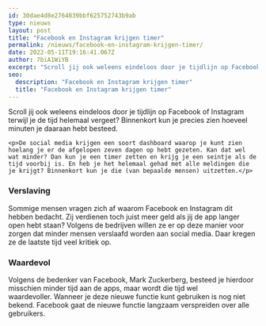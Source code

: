 ```yaml
---
id: 30dae4d8e2764839bbf625752743b9ab
type: nieuws
layout: post
title: "Facebook en Instagram krijgen timer"
permalink: /nieuws/facebook-en-instagram-krijgen-timer/
date: 2022-05-11T19:16:41.067Z
author: 7biA1WiYB
excerpt: "Scroll jij ook weleens eindeloos door je tijdlijn op Facebook of Instagram terwijl je de tijd helemaal vergeet? Binnenkort kun je precies zien hoeveel minuten je daaraan hebt besteed.   "
seo:
  description: "Facebook en Instagram krijgen timer"
  title: "Facebook en Instagram krijgen timer"
---
```

Scroll jij ook weleens eindeloos door je tijdlijn op Facebook of Instagram terwijl je de tijd helemaal vergeet? Binnenkort kun je precies zien hoeveel minuten je daaraan hebt besteed.   

    <p>De social media krijgen een soort dashboard waarop je kunt zien hoelang je er de afgelopen zeven dagen op hebt gezeten. Kan dat wel wat minder? Dan kun je een timer zetten en krijg je een seintje als de tijd voorbij is. En heb je het helemaal gehad met alle meldingen die je krijgt? Binnenkort kun je die (van bepaalde mensen) uitzetten.</p>
<h3>Verslaving</h3>
<p>Sommige mensen vragen zich af waarom Facebook en Instagram dit hebben bedacht. Zij verdienen toch juist meer geld als jij de app langer open hebt staan? Volgens de bedrijven willen ze er op deze manier voor zorgen dat minder mensen verslaafd worden aan social media. Daar kregen ze de laatste tijd veel kritiek op.</p>
<h3>Waardevol</h3>
<p>Volgens de bedenker van Facebook, Mark Zuckerberg, besteed je hierdoor misschien minder tijd aan de apps, maar wordt die tijd wel waardevoller. Wanneer je deze nieuwe functie kunt gebruiken is nog niet bekend. Facebook gaat de nieuwe functie langzaam verspreiden over alle gebruikers. </p>  
